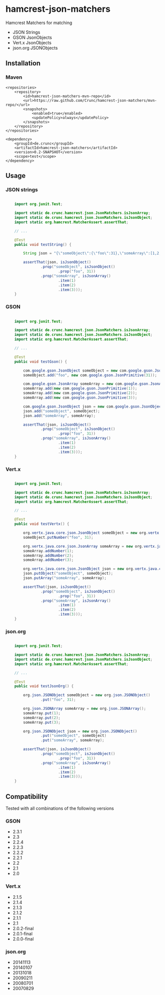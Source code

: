 # hamcrest-json-matchers

Hamcrest Matchers for matching
 
* JSON Strings
* GSON JsonObjects
* Vert.x JsonObjects
* json.org JSONObjects

## Installation

### Maven

	<repositories>
		<repository>
			<id>hamcrest-json-matchers-mvn-repo</id>
			<url>https://raw.github.com/Crunc/hamcrest-json-matchers/mvn-repo/</url>
			<snapshots>
				<enabled>true</enabled>
				<updatePolicy>always</updatePolicy>
			</snapshots>
		</repository>
	</repositories>
	
    <dependency>
        <groupId>de.crunc</groupId>
        <artifactId>hamcrest-json-matchers</artifactId>
        <version>0.2-SNAPSHOT</version>
        <scope>test</scope>
    </dependency>

## Usage

### JSON strings

```java

    import org.junit.Test;

    import static de.crunc.hamcrest.json.JsonMatchers.isJsonArray;
    import static de.crunc.hamcrest.json.JsonMatchers.isJsonObject;
    import static org.hamcrest.MatcherAssert.assertThat;

    // ...

    @Test
    public void testString() {

        String json = "{\"someObject\":{\"foo\":31},\"someArray\":[1,2,3]}";

        assertThat(json, isJsonObject()
                .prop("someObject", isJsonObject()
                        .prop("foo", 31))
                .prop("someArray", isJsonArray()
                        .item(1)
                        .item(2)
                        .item(3)));
    }
```

### GSON

```java

    import org.junit.Test;

    import static de.crunc.hamcrest.json.JsonMatchers.isJsonArray;
    import static de.crunc.hamcrest.json.JsonMatchers.isJsonObject;
    import static org.hamcrest.MatcherAssert.assertThat;

    // ...

    @Test
    public void testGson() {

        com.google.gson.JsonObject someObject = new com.google.gson.JsonObject();
        someObject.add("foo", new com.google.gson.JsonPrimitive(31));

        com.google.gson.JsonArray someArray = new com.google.gson.JsonArray();
        someArray.add(new com.google.gson.JsonPrimitive(1));
        someArray.add(new com.google.gson.JsonPrimitive(2));
        someArray.add(new com.google.gson.JsonPrimitive(3));

        com.google.gson.JsonObject json = new com.google.gson.JsonObject();
        json.add("someObject", someObject);
        json.add("someArray", someArray);

        assertThat(json, isJsonObject()
                .prop("someObject", isJsonObject()
                        .prop("foo", 31))
                .prop("someArray", isJsonArray()
                        .item(1)
                        .item(2)
                        .item(3)));
    }
```

### Vert.x

```java

    import org.junit.Test;

    import static de.crunc.hamcrest.json.JsonMatchers.isJsonArray;
    import static de.crunc.hamcrest.json.JsonMatchers.isJsonObject;
    import static org.hamcrest.MatcherAssert.assertThat;

    // ...

    @Test
    public void testVertx() {

        org.vertx.java.core.json.JsonObject someObject = new org.vertx.java.core.json.JsonObject();
        someObject.putNumber("foo", 31);

        org.vertx.java.core.json.JsonArray someArray = new org.vertx.java.core.json.JsonArray();
        someArray.addNumber(1);
        someArray.addNumber(2);
        someArray.addNumber(3);

        org.vertx.java.core.json.JsonObject json = new org.vertx.java.core.json.JsonObject();
        json.putObject("someObject", someObject);
        json.putArray("someArray", someArray);

        assertThat(json, isJsonObject()
                .prop("someObject", isJsonObject()
                        .prop("foo", 31))
                .prop("someArray", isJsonArray()
                        .item(1)
                        .item(2)
                        .item(3)));
    }
```

### json.org

```java

    import org.junit.Test;

    import static de.crunc.hamcrest.json.JsonMatchers.isJsonArray;
    import static de.crunc.hamcrest.json.JsonMatchers.isJsonObject;
    import static org.hamcrest.MatcherAssert.assertThat;

    // ...

    @Test
    public void testJsonOrg() {

        org.json.JSONObject someObject = new org.json.JSONObject()
                .put("foo", 31);

        org.json.JSONArray someArray = new org.json.JSONArray();
        someArray.put(1);
        someArray.put(2);
        someArray.put(3);

        org.json.JSONObject json = new org.json.JSONObject()
                .put("someObject", someObject)
                .put("someArray", someArray);

        assertThat(json, isJsonObject()
                .prop("someObject", isJsonObject()
                        .prop("foo", 31))
                .prop("someArray", isJsonArray()
                        .item(1)
                        .item(2)
                        .item(3)));
    }
```

## Compatibility

Tested with all combinations of the following versions

### GSON

* 2.3.1
* 2.3
* 2.2.4
* 2.2.3
* 2.2.2
* 2.2.1
* 2.2
* 2.1
* 2.0

### Vert.x

* 2.1.5
* 2.1.4
* 2.1.3
* 2.1.2
* 2.1.1
* 2.1
* 2.0.2-final
* 2.0.1-final
* 2.0.0-final

### json.org

* 20141113
* 20140107
* 20131018
* 20090211
* 20080701
* 20070829